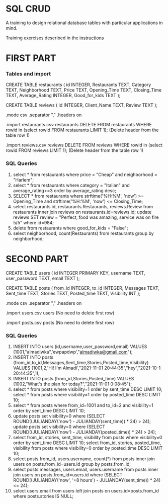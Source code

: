 # SQL CRUD

A training to design relational database tables with particular applications in mind.

Training exercises described in the [instructions](./instructions.md)

# FIRST PART
### Tables and import
CREATE TABLE restaurants (
id INTEGER,
Restaurants TEXT,
Category TEXT,
Neighborhood TEXT,
Price TEXT,
Opening_Time TEXT,
Closing_Time TEXT,
Average_Rating INTEGER,
Good_for_kids TEXT
);

CREATE TABLE reviews (
id INTEGER,
Client_Name TEXT,
Review TEXT
);

.mode csv
.separator ","
.headers on

.import restaurants.csv restaurants
DELETE FROM restaurants WHERE rowid in (select rowid FROM restaurants LIMIT 1);
(Delete header from the table row 1)

.import reviews.csv reviews
DELETE FROM reviews WHERE rowid in (select rowid FROM reviews LIMIT 1);
(Delete header from the table row 1)

### SQL Queries
1. select * from restaurants where price = "Cheap" and neighborhood = "Harlem";
2. select * from restaurants where category = "Italian" and average_rating>=3 order by average_rating desc; 
3. SELECT * from restaurants where strftime('%H:%M', 'now') >= Opening_Time and strftime('%H:%M', 'now') <= Closing_Time;
4. select restaurants.id, restaurants.Restaurants, reviews.Review from restaurants inner join reviews on restaurants.id=reviews.id;
   update reviews SET review = "Perfect, food was amazing, service was on fire 5/5" where id=984;
5. delete from restaurants where good_for_kids = "False";
6. select neighborhood, count(Restaurants) from restaurants group by neighborhood; 

# SECOND PART

CREATE TABLE users (
id INTEGER PRIMARY KEY,
username TEXT,
user_password TEXT,
email TEXT
);

CREATE TABLE posts (
from_id INTEGER,
to_id INTEGER,
Messages TEXT,
Sent_time TEXT,
Stories TEXT,
Posted_time TEXT,
Visibility INT
);

.mode csv
.separator ","
.headers on

.import users.csv users
(No need to delete first row)

.import posts.csv posts
(No need to delete first row)

### SQL Queries
1. INSERT INTO users (id,username,user_password,email) VALUES (1001,"almadiwka",'ewpapdwp',"almadiwka@gmail.com");
2. INSERT INTO posts (from_id,to_id,Messages,Sent_time,Stories,Posted_time,Visibility) VALUES (1001,2,'Hi! I'm Almadi',"2021-11-01 20:44:35","hey","2021-10-1 20:44:35",1);
3. INSERT INTO posts (from_id,Stories,Posted_time) VALUES (1002,"What's the plan for today?","2021-11-01 0:08:45");
4. select * from posts where visibility=1 order by sent_time DESC LIMIT 10;
   select * from posts where visibility=1 order by posted_time DESC LIMIT 10;
5. select * from posts where from_id=1001 and to_id=2 and visibility=1 order by sent_time DESC LIMIT 10;   
6. update posts set visibility=0 where (SELECT ROUND((JULIANDAY('now') - JULIANDAY(sent_time)) * 24) > 24);
   update posts set visibility=0 where (SELECT ROUND((JULIANDAY('now') - JULIANDAY(posted_time)) * 24) > 24);
7. select from_id, stories, sent_time, visibility from posts where visibility=0 order by sent_time DESC LIMIT 10;
   select from_id, stories, posted_time, visibility from posts where visibility=0 order by posted_time DESC LIMIT 10;
8. select posts.from_id, users.username, count(*) from posts inner join users on posts.from_id=users.id group by posts.from_id;
9. select posts.messages, users.email, users.username from posts inner join users on posts.from_id=users.id where (SELECT ROUND((JULIANDAY('now', '+8 hours') - JULIANDAY(sent_time)) * 24) <= 24);
10. select users.email from users left join posts on users.id=posts.from_id where posts.stories IS NULL;  
